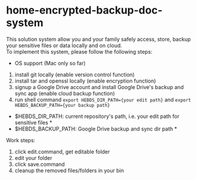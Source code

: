 # home-encrypted-backup-doc-system
  
This solution system allow you and your family safely access, store, backup your sensitive files or data locally and on cloud.  
To implement this system, please follow the following steps:  
* OS support (Mac only so far)
1. install git locally (enable version control function)
2. install tar and openssl locally (enable encryption function)
3. signup a Google Drive account and install Google Drive's backup and sync app (enable cloud backup function)
4. run shell command ```export HEBDS_DIR_PATH={your edit path}``` and ```export HEBDS_BACKUP_PATH={your backup path}```
* $HEBDS_DIR_PATH: current repository's path, i.e. your edit path for sensitive files *  
* $HEBDS_BACKUP_PATH: Google Drive backup and sync dir path *  
  
Work steps:  
1. click edit.command, get editable folder
2. edit your folder
3. click save.command
4. cleanup the removed files/folders in your bin